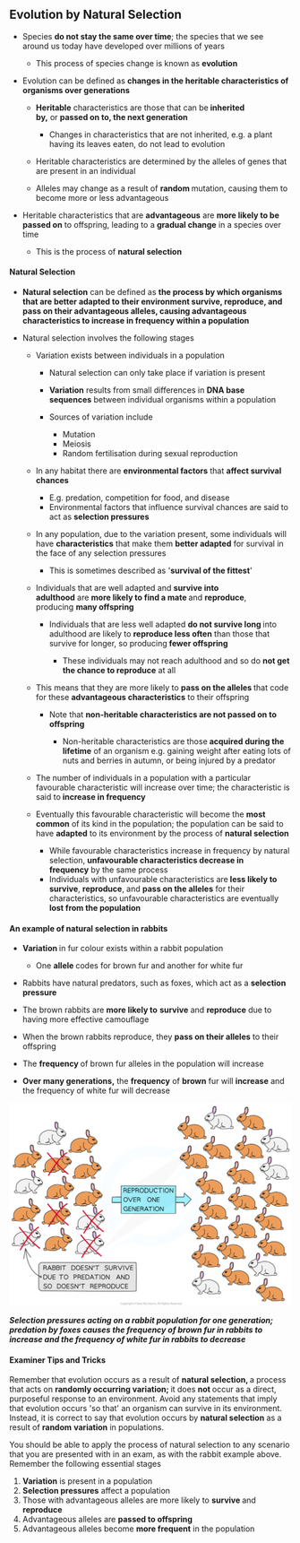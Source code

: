 Evolution by Natural Selection
------------------------------

* Species <b>do not stay the same over time</b>; the species that we see around us today have developed over millions of years

  + This process of species change is known as <b>evolution</b>
* Evolution can be defined as <b>changes in the heritable characteristics of organisms over generations</b>

  + <b>Heritable</b> characteristics are those that can be<b> inherited by,</b> or <b>passed on to, the next generation</b>

    - Changes in characteristics that are not inherited, e.g. a plant having its leaves eaten, do not lead to evolution
  + Heritable characteristics are determined by the alleles of genes that are present in an individual
  + Alleles may change as a result of <b>random </b>mutation, causing them to become more or less advantageous
* Heritable characteristics that are <b>advantageous</b> are <b>more likely to be passed on</b> to offspring, leading to a <b>gradual change</b> in a species over time

  + This is the process of <b>natural selection </b>

#### Natural Selection

* <b>Natural selection</b> can be defined as <b>the process by which organisms that are better adapted to their environment survive, reproduce, and pass on their advantageous alleles, causing advantageous characteristics to increase in frequency within a population</b>
* Natural selection involves the following stages

  + Variation exists between individuals in a population

    - Natural selection can only take place if variation is present
    - <b>Variation</b> results from small differences in <b>DNA base sequences</b> between individual organisms within a population
    - Sources of variation include

      * Mutation
      * Meiosis
      * Random fertilisation during sexual reproduction
  + In any habitat there are <b>environmental factors</b> that <b>affect survival chances</b>

    - E.g. predation, competition for food, and disease
    - Environmental factors that influence survival chances are said to act as <b>selection pressures</b>
  + In any population, due to the variation present, some individuals will have <b>characteristics</b> that make them <b>better adapted</b> for survival in the face of any selection pressures

    - This is sometimes described as '<b>survival of the fittest</b>'
  + Individuals that are well adapted and <b>survive into adulthood</b> are <b>more likely to find a mate </b>and <b>reproduce</b>, producing <b>many offspring</b>

    - Individuals that are less well adapted <b>do not survive long </b>into adulthood are likely to <b>reproduce less often</b> than those that survive for longer, so producing<b> fewer offspring</b>

      * These individuals may not reach adulthood and so do <b>not get the chance to reproduce</b> at all
  + This means that they are more likely to <b>pass on the alleles </b>that code for these <b>advantageous characteristics</b> to their offspring

    - Note that <b>non-heritable characteristics are not passed on to offspring</b>

      * Non-heritable characteristics are those<b> acquired during the lifetime</b> of an organism e.g. gaining weight after eating lots of nuts and berries in autumn, or being injured by a predator
  + The number of individuals in a population with a particular favourable characteristic will increase over time; the characteristic is said to<b> increase in frequency</b>
  + Eventually this favourable characteristic will become the <b>most common</b> of its kind in the population; the population can be said to have <b>adapted</b> to its environment by the process of <b>natural selection</b>

    - While favourable characteristics increase in frequency by natural selection, <b>unfavourable characteristics decrease in frequency</b> by the same process
    - Individuals with unfavourable characteristics are<b> less likely to survive</b>, <b>reproduce</b>, and <b>pass on the alleles</b> for their characteristics, so unfavourable characteristics are eventually <b>lost from the population</b>

#### An example of natural selection in rabbits

* <b>Variation </b>in fur colour exists within a rabbit population

  + One <b>allele </b>codes for brown fur and another for white fur
* Rabbits have natural predators, such as foxes, which act as a <b>selection pressure</b>
* The brown rabbits are <b>more likely to</b> <b>survive</b> and <b>reproduce</b> due to having more effective camouflage
* When the brown rabbits reproduce, they <b>pass on their alleles</b> to their offspring
* The <b>frequency </b>of brown fur alleles in the population will increase
* <b>Over many generations,</b> the <b>frequency</b> of <b>brown</b> fur will <b>increase</b> and the frequency of white fur will decrease

![White and brown rabbits natural selection](White-and-brown-rabbits.png)

<i><b>Selection pressures acting on a rabbit population for one generation; predation by foxes causes the frequency of brown fur in rabbits to increase and the frequency of white fur in rabbits to decrease</b></i>

#### Examiner Tips and Tricks

Remember that evolution occurs as a result of <b>natural selection, </b>a process that acts on <b>randomly occurring variation; </b>it does <b>not </b>occur as a direct, purposeful response to an environment. Avoid any statements that imply that evolution occurs 'so that' an organism can survive in its environment. Instead, it is correct to say that evolution occurs by <b>natural selection</b> as a result of <b>random</b> <b>variation</b> in populations.

You should be able to apply the process of natural selection to any scenario that you are presented with in an exam, as with the rabbit example above. Remember the following essential stages

1. <b>Variation</b> is present in a population
2. <b>Selection pressures</b> affect a population
3. Those with advantageous alleles are more likely to <b>survive </b>and <b>reproduce</b>
4. Advantageous alleles are <b>passed to offspring</b>
5. Advantageous alleles become <b>more frequent</b> in the population